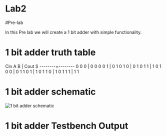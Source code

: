 Lab2
====

#Pre-lab

In this Pre lab we will create a 1 bit adder with simple functionality.

# 1 bit adder truth table

Cin A B | Cout S
--------+--------
0  0  0 |  0   0
0  0  1 |  0   1
0  1  0 |  0   1
0  1  1 |  1   0
1  0  0 |  0   1
1  0  1 |  1   0
1  1  0 |  1   0
1  1  1 |  1   1


# 1 bit adder schematic

![1 bit adder schematic]( )

# 1 bit adder Testbench Output



